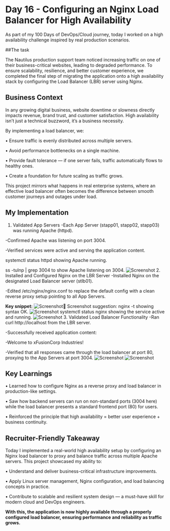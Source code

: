 # Day 16 - Configuring an Nginx Load Balancer for High Availability
As part of my 100 Days of DevOps/Cloud journey, today I worked on a high availability challenge inspired by real production scenarios.

##The task 

The Nautilus production support team noticed increasing traffic on one of their business-critical websites, leading to degraded performance. To ensure scalability, resilience, and better customer experience, we completed the final step of migrating the application onto a high availability stack by configuring the Load Balancer (LBR) server using Nginx.

## Business Context
In any growing digital business, website downtime or slowness directly impacts revenue, brand trust, and customer satisfaction. High availability isn’t just a technical buzzword, it’s a business necessity.

By implementing a load balancer, we:

•	Ensure traffic is evenly distributed across multiple servers.

•	Avoid performance bottlenecks on a single machine.

•	Provide fault tolerance — if one server fails, traffic automatically flows to healthy ones.

•	Create a foundation for future scaling as traffic grows.

This project mirrors what happens in real enterprise systems, where an effective load balancer often becomes the difference between smooth customer journeys and outages under load.

## My Implementation
1.	Validated App Servers
-Each App Server (stapp01, stapp02, stapp03) was running Apache (httpd).

-Confirmed Apache was listening on port 3004.

-Verified services were active and serving the application content.

systemctl status httpd showing Apache running.

ss -tulnp | grep 3004 to show Apache listening on 3004.
![Screenshot](screenshots/apache_status_app_server.png)
2.	Installed and Configured Nginx on the LBR Server
-Installed Nginx on the designated Load Balancer server (stlb01).

-Edited /etc/nginx/nginx.conf to replace the default config with a clean reverse proxy setup pointing to all App Servers.

**Key snippet:**
![Screenshot](screenshots/nginx_config.png)📸 Screenshot suggestion:
nginx -t showing syntax OK.
![Screenshot](screenshots/nginx_config_test.png)
systemctl status nginx showing the service active and running.
![Screenshot](screenshots/nginx_status.png)
3.	Validated Load Balancer Functionality
-Ran curl http://localhost from the LBR server.

-Successfully received application content:

-Welcome to xFusionCorp Industries!

-Verified that all responses came through the load balancer at port 80, proxying to the App Servers at port 3004.
![Screenshot](screenshots/curl_test_loadbalancer.png)
![Screenshot](screenshots/browser_staticapp_test.png)

## Key Learnings
•	Learned how to configure Nginx as a reverse proxy and load balancer in production-like settings.

•	Saw how backend servers can run on non-standard ports (3004 here) while the load balancer presents a standard frontend port (80) for users.

•	Reinforced the principle that high availability = better user experience + business continuity.

## Recruiter-Friendly Takeaway
Today I implemented a real-world high availability setup by configuring an Nginx load balancer to proxy and balance traffic across multiple Apache servers. This project showcased my ability to:

•	Understand and deliver business-critical infrastructure improvements.

•	Apply Linux server management, Nginx configuration, and load balancing concepts in practice.

•	Contribute to scalable and resilient system design — a must-have skill for modern cloud and DevOps engineers.

**With this, the application is now highly available through a properly configured load balancer, ensuring performance and reliability as traffic grows.**
